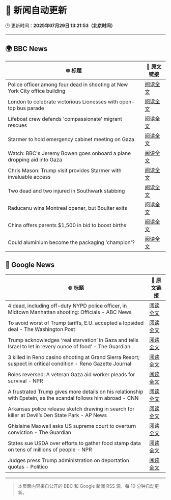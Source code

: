 # 🧠 新闻自动更新

🕒 更新时间：**2025年07月29日 13:21:53（北京时间）**

---

## 🌍 BBC News

| 🌐 标题 | 🔗 原文链接 |
|--------|-------------|
| Police officer among four dead in shooting at New York City office building | [阅读全文](https://www.bbc.com/news/articles/cn023751713o?at_medium=RSS&at_campaign=rss) |
| London to celebrate victorious Lionesses with open-top bus parade | [阅读全文](https://www.bbc.com/news/articles/cpdjq3jd5npo?at_medium=RSS&at_campaign=rss) |
| Lifeboat crew defends 'compassionate' migrant rescues | [阅读全文](https://www.bbc.com/news/articles/c8dejyg4l37o?at_medium=RSS&at_campaign=rss) |
| Starmer to hold emergency cabinet meeting on Gaza | [阅读全文](https://www.bbc.com/news/articles/cly6zgyy0wjo?at_medium=RSS&at_campaign=rss) |
| Watch: BBC's Jeremy Bowen goes onboard a plane dropping aid into Gaza | [阅读全文](https://www.bbc.com/news/videos/clyj4gnzxgno?at_medium=RSS&at_campaign=rss) |
| Chris Mason: Trump visit provides Starmer with invaluable access | [阅读全文](https://www.bbc.com/news/articles/cdrkj4nvy22o?at_medium=RSS&at_campaign=rss) |
| Two dead and two injured in Southwark stabbing | [阅读全文](https://www.bbc.com/news/articles/c39dlwdev08o?at_medium=RSS&at_campaign=rss) |
| Raducanu wins Montreal opener, but Boulter exits | [阅读全文](https://www.bbc.com/sport/tennis/articles/cgm2ge7v7j1o?at_medium=RSS&at_campaign=rss) |
| China offers parents $1,500 in bid to boost births | [阅读全文](https://www.bbc.com/news/articles/c776xgex02jo?at_medium=RSS&at_campaign=rss) |
| Could aluminium become the packaging 'champion'? | [阅读全文](https://www.bbc.com/news/articles/ce3nw5vnzgpo?at_medium=RSS&at_campaign=rss) |

## 📰 Google News

| 🌐 标题 | 🔗 原文链接 |
|--------|-------------|
| 4 dead, including off-duty NYPD police officer, in Midtown Manhattan shooting: Officials - ABC News | [阅读全文](https://news.google.com/rss/articles/CBMie0FVX3lxTE40Qk1TRmstZ3otLWJpUUJ1T25IckpQRkdpamt2Vlc1ZjVPSEl6QXZRTjl1emlJQzZhNXdSVVhDWHFQMDc4aWloclRLQ2FITnlxakNZVEdDU0Z4a3Y2LWQtcE9DbXc4aGNuX1QtSEUtZW9yc3Nob0FQYUxZQdIBgAFBVV95cUxQNk9xR2hvenJKdG5wWFVSdFk5VHMtalJUYkc2cWY3a25hdi1aLWxHODZXbEdqTG5LelhtRnZtRG02Z19kUkV2aFZRVTE5VTZzSWp3NGwyOVhjSjNZeGh5UGNPNG9SelpWamY1SnkyWkhKTU9xbUZKZ2I4TWVwLVFWMA?oc=5) |
| To avoid worst of Trump tariffs, E.U. accepted a lopsided deal - The Washington Post | [阅读全文](https://news.google.com/rss/articles/CBMiiwFBVV95cUxNV3dzeVBnUkFPMDlJTjZGQjhFRkVRMHA4ZTlaVzFpdlY0b2NvN2lsOTJDeEhrT2ttaWlTbGtMLTFJSzZkLTBZb0NfZXh3N01VLWJTU3ZEOWFTX3VnZ19QSHlBZXZZUDZRZTczTzI0TFRWak01aDFiQVlZSEhBN094UEF6MW5iSmNaRklF?oc=5) |
| Trump acknowledges ‘real starvation’ in Gaza and tells Israel to let in ‘every ounce of food’ - The Guardian | [阅读全文](https://news.google.com/rss/articles/CBMi0wFBVV95cUxPZFp1SVdoYXpsOHFuOUlReDljdUlRbUIwajdYcDF5aGZTdjNSalhQQ0p1MXRoMGJma2hSeTJVYk1JMEFVQkxBZ3RZSHA4XzdmckpoMW4wMFlQT2ZJWVF6QmU2eTd5cXJkVHl2S3NDTWhoZjlOUTY4a0FBdkF1ei13ZTBXQ1lGQTVEVEVJSlJSbzZvdE04ZUZyMDA1YVNvTVYxM2NwTXNRZHh0V1ZaNXZ1X2hYaFc0V3lOVDk0dFFSSTYtUmFSN3oxa2VKeFM3YU92VkpF?oc=5) |
| 3 killed in Reno casino shooting at Grand Sierra Resort; suspect in critical condition - Reno Gazette Journal | [阅读全文](https://news.google.com/rss/articles/CBMiqAFBVV95cUxPLWtNenBhV1RDalRRdnhKSVBUSDlwdl9DRlUyRDN4MWhVWE1fUGVfTDlodDZNZUxwV0IzaFFVbDhwVUp4aHRid0p2SjFHVnFuTmh5M2N3V043V1BlS004Y2dFQngwMVAwVVdtdC1VLWwxVHpiYXhETHozbldHTzZ4clBYVGNSc3c0VXlqbDB4YnNNa2ZnVkI5N25aQWlMdmtCZzN1RXRIZTQ?oc=5) |
| Roles reversed: A veteran Gaza aid worker pleads for survival - NPR | [阅读全文](https://news.google.com/rss/articles/CBMihgFBVV95cUxQQ0l5Nm9GbGR5aVhVOGxFRVB0cjByZjRBdVR1S04ySmkyS1hGQTRvOTA1WWNYTUpwd1JwSkhjMWVhR21DVnRMY3hJUzdsS3RjRnRkYnpmSEVjUTNmQS1mQV9HcjlCbFd4U180dWNYRG8tekJCZERwTkFKVXBacmRSbzhqUGpBZw?oc=5) |
| A frustrated Trump gives more details on his relationship with Epstein, as the scandal follows him abroad - CNN | [阅读全文](https://news.google.com/rss/articles/CBMiiwFBVV95cUxObTlBUGtfb01yZ1Zjc3NaaW5wekEzbDJfTTkzcnBZMWprTDNjMHF0SkppMmZJYUlKMGZTb0RjUkRIMzFOcmVzRGwwRWFCdGcxaHRzU3NEWUhwM0ZwYU5GWjhxUFpBOWlDRGlSRE44MVg5TDNPMS1MT1o3bFVpcVBKMEtsRF9KWnplemVn0gGQAUFVX3lxTE1id21iTWM0UTY2Qm9VeTk4YURJM3lzbU1ha0hkLWpuaW4yR3daT1BKQ3ZsS3l1Y2ZHUHZIZVQzQUptNmhfLUo4WkJDenNBVlhMMjB2YS1vRXBQZDZtOXZXVUpjNE5GZ3B5dXlnYkNmUkVmaFZpSjZhcFVXaTJCc1U4ZU1sQXNTd1l3X01nd09xNw?oc=5) |
| Arkansas police release sketch drawing in search for killer at Devil’s Den State Park - AP News | [阅读全文](https://news.google.com/rss/articles/CBMioAFBVV95cUxNWmxMMmRrY202SVFTSzczTnpzaUpJbm54TWNfMEdvZ2piM2JjbmUwTVF6NTNrN3FBMGZmcGJKX1R0Y2c0Y29WSlBJZUxFc1pfTGQza1ZJWldGdzBlS2hHUV9zTVVUNGtDb01rM3FpbXVaaWVoQ21QWEo2NGhIVHRPdDVpMEg4bk9SRmpCU1pzVmFuMmdlbnVhLURVeDV0Tll6?oc=5) |
| Ghislaine Maxwell asks US supreme court to overturn conviction - The Guardian | [阅读全文](https://news.google.com/rss/articles/CBMihgFBVV95cUxPSXJ3dmhsS2l3M0hUQ2VTN0I0WmVsa0tSM19sLW94ZGNoeXRka3c1X0EwQW4wOUx2UnFkclNTSjRVZWVjYkptcS1uWF9TVUYyYTBIQ1RMXzB0NmNueDFxRVZ0Y0pVVXJUaWVwUVhQOGxiWkl5UnlOMy1MeEdyWUFrZmVIRWtGZw?oc=5) |
| States sue USDA over efforts to gather food stamp data on tens of millions of people - NPR | [阅读全文](https://news.google.com/rss/articles/CBMiekFVX3lxTE1WUHU0X0FjOVdpajRKYkY5VkNzaUJEM3Y2dEMtYWlUMC1sNWlMTE1lVFd2NFpVODFiUVFOME90a1puWU9vaXhQWnMwQkM1SnMyUXhEaDF4b1ZkdkRlUnlVYnFYR1JsTjZhYV9HRzhwSm56ZDRKTEJjczV3?oc=5) |
| Judges press Trump administration on deportation quotas - Politico | [阅读全文](https://news.google.com/rss/articles/CBMinAFBVV95cUxOdmRMUzl3SEdDc1VfRU9Vb0xxMHcwUUx3clBoTWtJcHZjbFdlZkZYR1RxeWJtRmh2X0dJcXBZMHdQUUhfQ3dPS01wdWhLb2t2dGxsSzFELTk0Z1QxZFZEVi1tWHhuWXpQcGpQTWJ4Ukk0UnByY012OTFPdG1RLVRIdFFlU05RTHh5bTE2VzJtRFZpZlBOenpTVFRQVWw?oc=5) |

---
> 本页面内容来自公开的 BBC 和 Google 新闻 RSS 源，每 10 分钟自动更新。